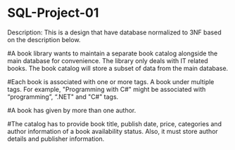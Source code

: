 # SQL-Project-01
Description: This is a design that have database normalized to 3NF based on the description below.

#A book library wants to maintain a separate book catalog alongside the main database for convenience. The library only deals with IT related books. The book catalog will store a subset of data from the main database.

#Each book is associated with one or more tags. A book under multiple tags. For example, "Programming with
C#" might be associated with “programming”, “.NET" and "C#" tags.

#A book has given by more than one author.

#The catalog has to provide book title, publish date, price, categories and author information of a
book availability status. Also, it must store author details and publisher information.
